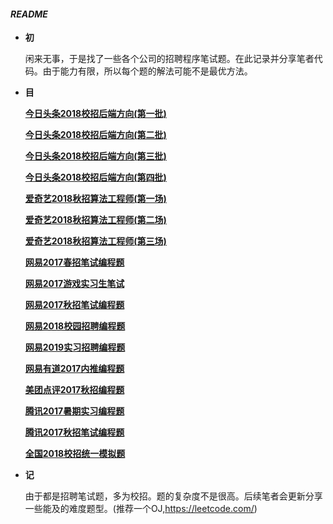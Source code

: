 #### ***README***

- **初**

  闲来无事，于是找了一些各个公司的招聘程序笔试题。在此记录并分享笔者代码。由于能力有限，所以每个题的解法可能不是最优方法。



- **目**

  [**今日头条2018校招后端方向(第一批)**](https://github.com/xingwy/Hugging-Algorithm/blob/master/%E4%BB%8A%E6%97%A5%E5%A4%B4%E6%9D%A12018%E6%A0%A1%E6%8B%9B%E5%90%8E%E7%AB%AF%E6%96%B9%E5%90%91(%E7%AC%AC%E4%B8%80%E6%89%B9).md)

  [**今日头条2018校招后端方向(第二批)**](https://github.com/xingwy/Hugging-Algorithm/blob/master/%E4%BB%8A%E6%97%A5%E5%A4%B4%E6%9D%A12018%E6%A0%A1%E6%8B%9B%E5%90%8E%E7%AB%AF%E6%96%B9%E5%90%91%EF%BC%88%E7%AC%AC%E4%BA%8C%E6%89%B9%EF%BC%89.md)

  [**今日头条2018校招后端方向(第三批)**](https://github.com/xingwy/Hugging-Algorithm/blob/master/%E4%BB%8A%E6%97%A5%E5%A4%B4%E6%9D%A12018%E6%A0%A1%E6%8B%9B%E5%90%8E%E7%AB%AF%E6%96%B9%E5%90%91%EF%BC%88%E7%AC%AC%E4%B8%89%E6%89%B9%EF%BC%89.md)

  [**今日头条2018校招后端方向(第四批)**](https://github.com/xingwy/Hugging-Algorithm/blob/master/%E4%BB%8A%E6%97%A5%E5%A4%B4%E6%9D%A12018%E6%A0%A1%E6%8B%9B%E5%90%8E%E7%AB%AF%E6%96%B9%E5%90%91%EF%BC%88%E7%AC%AC%E5%9B%9B%E6%89%B9%EF%BC%89.md)

  [**爱奇艺2018秋招算法工程师(第一场)**](https://github.com/xingwy/Hugging-Algorithm/blob/master/%E7%88%B1%E5%A5%87%E8%89%BA2018%E7%A7%8B%E6%8B%9B%E7%AE%97%E6%B3%95%E5%B7%A5%E7%A8%8B%E5%B8%88%EF%BC%88%E7%AC%AC%E4%B8%80%E5%9C%BA%EF%BC%89.md)

  [**爱奇艺2018秋招算法工程师(第二场)**](https://github.com/xingwy/Hugging-Algorithm/blob/master/%E7%88%B1%E5%A5%87%E8%89%BA2018%E7%A7%8B%E6%8B%9B%E7%AE%97%E6%B3%95%E5%B7%A5%E7%A8%8B%E5%B8%88%EF%BC%88%E7%AC%AC%E4%BA%8C%E5%9C%BA%EF%BC%89.md)

  [**爱奇艺2018秋招算法工程师(第三场)**](https://github.com/xingwy/Hugging-Algorithm/blob/master/%E7%88%B1%E5%A5%87%E8%89%BA2018%E7%A7%8B%E6%8B%9B%E7%AE%97%E6%B3%95%E5%B7%A5%E7%A8%8B%E5%B8%88%EF%BC%88%E7%AC%AC%E4%B8%89%E5%9C%BA%EF%BC%89.md)

  [**网易2017春招笔试编程题**](https://github.com/xingwy/Hugging-Algorithm/blob/master/%E7%BD%91%E6%98%932017%E6%98%A5%E6%8B%9B%E7%AC%94%E8%AF%95%E7%BC%96%E7%A8%8B%E9%A2%98.md)

  [**网易2017游戏实习生笔试**](https://github.com/xingwy/Hugging-Algorithm/blob/master/%E7%BD%91%E6%98%932017%E6%B8%B8%E6%88%8F%E5%AE%9E%E4%B9%A0%E7%94%9F%E7%AC%94%E8%AF%95.md)

  [**网易2017秋招笔试编程题**](https://github.com/xingwy/Hugging-Algorithm/blob/master/%E7%BD%91%E6%98%932017%E7%A7%8B%E6%8B%9B%E7%AC%94%E8%AF%95%E7%BC%96%E7%A8%8B%E9%A2%98.md)

  [**网易2018校园招聘编程题**](https://github.com/xingwy/Hugging-Algorithm/blob/master/%E7%BD%91%E6%98%932018%E6%A0%A1%E5%9B%AD%E6%8B%9B%E8%81%98%E7%BC%96%E7%A8%8B%E9%A2%98.md)

  [**网易2019实习招聘编程题**](https://github.com/xingwy/Hugging-Algorithm/blob/master/%E7%BD%91%E6%98%932019%E5%AE%9E%E4%B9%A0%E7%94%9F%E6%8B%9B%E8%81%98%E7%BC%96%E7%A8%8B%E9%A2%98.md)

  [**网易有道2017内推编程题**](https://github.com/xingwy/Hugging-Algorithm/blob/master/%E7%BD%91%E6%98%93%E6%9C%89%E9%81%932017%E5%86%85%E6%8E%A8%E7%BC%96%E7%A8%8B%E9%A2%98.md)

  [**美团点评2017秋招编程题**](https://github.com/xingwy/Hugging-Algorithm/blob/master/%E7%BE%8E%E5%9B%A2%E7%82%B9%E8%AF%842017%E7%A7%8B%E6%8B%9B%E7%AC%94%E8%AF%95%E7%BC%96%E7%A8%8B%E9%A2%98.md)

  [**腾讯2017暑期实习编程题**](https://github.com/xingwy/Hugging-Algorithm/blob/master/%E8%85%BE%E8%AE%AF2017%E6%9A%91%E6%9C%9F%E5%AE%9E%E4%B9%A0%E7%BC%96%E7%A8%8B%E9%A2%98.md)

  [**腾讯2017秋招笔试编程题**](https://github.com/xingwy/Hugging-Algorithm/blob/master/%E8%85%BE%E8%AE%AF2017%E7%A7%8B%E6%8B%9B%E7%AC%94%E8%AF%95%E7%BC%96%E7%A8%8B%E9%A2%98.md)

  [**全国2018校招统一模拟题**](https://github.com/xingwy/Hugging-Algorithm/blob/master/%E5%85%A8%E5%9B%BD2018%E6%A0%A1%E6%8B%9B%E7%BB%9F%E4%B8%80%E6%A8%A1%E6%8B%9F%E9%A2%98.md)



- **记**

  由于都是招聘笔试题，多为校招。题的复杂度不是很高。后续笔者会更新分享一些能及的难度题型。(推荐一个OJ,https://leetcode.com/)

